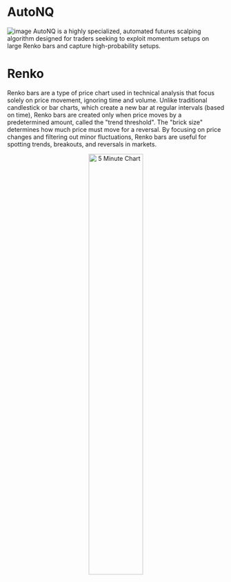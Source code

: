 # AutoNQ
![image](https://github.com/user-attachments/assets/8da7ae07-99e3-4641-9766-c23e75611a85)
AutoNQ is a highly specialized, automated futures scalping algorithm designed for traders seeking to exploit momentum setups on large Renko bars and capture high-probability setups.

# Renko
Renko bars are a type of price chart used in technical analysis that focus solely on price movement, ignoring time and volume. Unlike traditional candlestick or bar charts, which create a new bar at regular intervals (based on time), Renko bars are created only when price moves by a predetermined amount, called the "trend threshold". The "brick size" determines how much price must move for a reversal. By focusing on price changes and filtering out minor fluctuations, Renko bars are useful for spotting trends, breakouts, and reversals in markets.

<p align="center">
  <img src="https://github.com/user-attachments/assets/32b49902-0f19-4058-9a54-85cc5ba571bb" alt="5 Minute Chart" width="50%"/>
  <img src="https://github.com/user-attachments/assets/e6737158-0f3e-429b-a71e-a83625d02320" alt="200/5 Renko Chart" width="50%/>
</p>

The overall trend is MUCH easier to spot with these large Renko bars.

One downside of traditional Renko bars is that the highs and lows are artificially filled, so you miss out on crucial information hidden inside of the bars. To combat this, I've designed my own RealRenko bars that have the true open, high, low, and close information right on the chart to provide a more comprehensive view of the markets.
